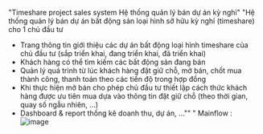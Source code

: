 "Timeshare project sales system
 Hệ thống quản lý bán dự án kỳ nghỉ"
"Hệ thống quản lý bán dự án bất động sản loại hình sỡ hữu kỳ nghỉ (timeshare) cho 1 chủ đầu tư
 + Trang thông tin giới thiệu các dự án bất động loại hình timeshare của chủ đầu tư (sắp triển khai, đang triển khai, đã triển khai)
 + Khách hàng có thể tìm kiếm các bất động sản đang bán
 + Quản lý quá trình từ lúc khách hàng đặt giữ chỗ, mở bán, chốt mua thành công, thanh toán theo các tiến độ trong hợp đồng
 + Khi thực hiện mở bán cho phép chủ đầu tư thiết lập cách thức khách hàng được ưu tiên mua dựa vào thông tin đặt giữ chỗ (theo thời gian, quay số ngẫu nhiên, ...)
 + Dashboard & report thống kê doanh thu, dự án, ...""
"
Mainflow : 
![image](https://github.com/Huu-Quang/Timeshare-management-FE/assets/157192669/4dfe33ba-65c1-466d-8337-747f0149420f)

